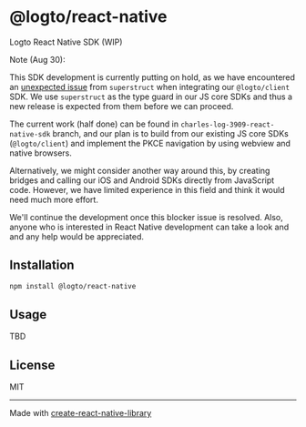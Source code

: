# @logto/react-native

Logto React Native SDK (WIP)

Note (Aug 30):

This SDK development is currently putting on hold, as we have encountered an [unexpected issue](https://github.com/ianstormtaylor/superstruct/issues/1085) from `superstruct` when integrating our `@logto/client` SDK. We use `superstruct` as the type guard in our JS core SDKs and thus a new release is expected from them before we can proceed.

The current work (half done) can be found in `charles-log-3909-react-native-sdk` branch, and our plan is to build from our existing JS core SDKs (`@logto/client`) and implement the PKCE navigation by using webview and native browsers.

Alternatively, we might consider another way around this, by creating bridges and calling our iOS and Android SDKs directly from JavaScript code. However, we have limited experience in this field and think it would need much more effort.

We'll continue the development once this blocker issue is resolved. Also, anyone who is interested in React Native development can take a look and and any help would be appreciated.

## Installation

```bash
npm install @logto/react-native
```

## Usage

TBD

## License

MIT

---

Made with [create-react-native-library](https://github.com/callstack/react-native-builder-bob)
